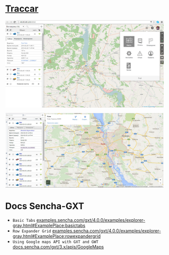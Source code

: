 # [Traccar](http://40.85.89.103:8082/?locale=ru)

![interface1.1.jpg](interface1.1.jpg)

![project.jpg](project.jpg)


# Docs Sencha-GXT

* `Basic Tabs` [examples.sencha.com/gxt/4.0.0/examples/explorer-gray.html#ExamplePlace:basictabs](http://examples.sencha.com/gxt/4.0.0/examples/explorer-gray.html#ExamplePlace:basictabs)
* `Row Expander Grid` [examples.sencha.com/gxt/4.0.0/examples/explorer-gray.html#ExamplePlace:rowexpandergrid](http://examples.sencha.com/gxt/4.0.0/examples/explorer-gray.html#ExamplePlace:rowexpandergrid)
* `Using Google maps API with GXT and GWT` [docs.sencha.com/gxt/3.x/apis/GoogleMaps](https://docs.sencha.com/gxt/3.x/apis/GoogleMaps.html)
